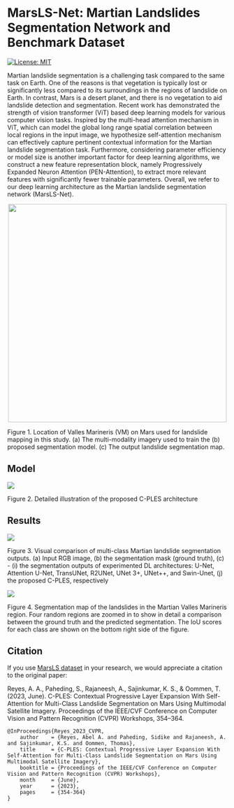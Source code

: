 # MarsLS-Net: Martian Landslides Segmentation Network and Benchmark Dataset
[![License: MIT](https://img.shields.io/badge/License-MIT-yellow.svg)](https://opensource.org/licenses/MIT)

Martian landslide segmentation is a challenging task compared to the same task on Earth. One of the reasons is that vegetation is typically lost or significantly less compared to its surroundings in the regions of landslide on Earth. In contrast, Mars is a desert planet, and there is no vegetation to aid landslide detection and segmentation. Recent work has demonstrated the strength of vision transformer (ViT) based deep learning models for various computer vision tasks. Inspired by the multi-head attention mechanism in ViT, which can model the global long range spatial correlation between local regions in the input image, we hypothesize self-attention mechanism can effectively capture pertinent contextual information for the Martian landslide segmentation task. Furthermore, considering parameter efficiency or model size is another important factor for deep learning algorithms, we construct a new feature representation block, namely Progressively Expanded Neuron Attention (PEN-Attention), to extract more relevant features with significantly fewer trainable parameters. Overall, we refer to our deep learning architecture as the Martian landslide segmentation network (MarsLS-Net). 


<p align="center">
  <img width=500 src="images/Figure_1.png">
</p>

Figure 1. Location of Valles Marineris (VM) on Mars used for landslide mapping in this study. (a) The multi-modality imagery used to train the (b) proposed segmentation model. (c) The output landslide segmentation map.


## Model
<img src="images/CPLES_architecture_4.png"/>

Figure 2. Detailed illustration of the proposed C-PLES architecture


## Results

<img src="images/prediction_samples.png"/>

Figure 3. Visual comparison of multi-class Martian landslide segmentation outputs. (a) Input RGB image, (b) the segmentation mask (ground truth), (c) - (i) the segmentation outputs of experimented DL architectures: U-Net, Attention U-Net, TransUNet, R2UNet, UNet 3+, UNet++, and Swin-Unet, (j) the proposed C-PLES, respectively

<img src="images/fullmap.png"/>

Figure 4. Segmentation map of the landslides in the Martian Valles Marineris region. Four random regions are zoomed in to show in detail a comparison between the ground truth and the predicted segmentation. The IoU scores for each class are shown on the bottom right side of the figure.


## Citation

If you use [MarsLS dataset](https://github.com/MAIN-Lab/Multimodal-Martian-Landslides-Dataset) in your research, we would appreciate a citation to the original paper:

Reyes, A. A., Paheding, S., Rajaneesh, A., Sajinkumar, K. S., & Oommen, T. (2023, June). C-PLES: Contextual Progressive Layer Expansion With Self-Attention for Multi-Class Landslide Segmentation on Mars Using Multimodal Satellite Imagery. Proceedings of the IEEE/CVF Conference on Computer Vision and Pattern Recognition (CVPR) Workshops, 354–364.

```
@InProceedings{Reyes_2023_CVPR,
    author    = {Reyes, Abel A. and Paheding, Sidike and Rajaneesh, A. and Sajinkumar, K.S. and Oommen, Thomas},
    title     = {C-PLES: Contextual Progressive Layer Expansion With Self-Attention for Multi-Class Landslide Segmentation on Mars Using Multimodal Satellite Imagery},
    booktitle = {Proceedings of the IEEE/CVF Conference on Computer Vision and Pattern Recognition (CVPR) Workshops},
    month     = {June},
    year      = {2023},
    pages     = {354-364}
}
```

